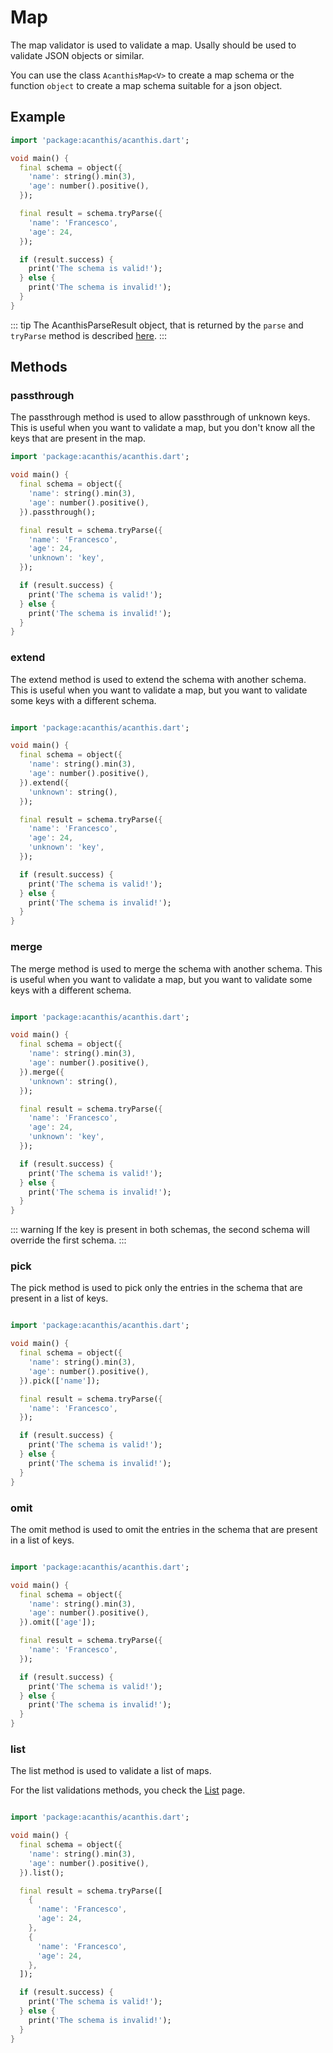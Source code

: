 # Map

The map validator is used to validate a map. Usally should be used to validate JSON objects or similar.

You can use the class `AcanthisMap<V>` to create a map schema or the function `object` to create a map schema suitable for a json object.


## Example

```dart
import 'package:acanthis/acanthis.dart';

void main() {
  final schema = object({
	'name': string().min(3),
	'age': number().positive(),
  });

  final result = schema.tryParse({
	'name': 'Francesco',
	'age': 24,
  });

  if (result.success) {
	print('The schema is valid!');
  } else {
	print('The schema is invalid!');
  }
}
```

::: tip
The AcanthisParseResult object, that is returned by the `parse` and `tryParse` method is described [here](/introduction.html#acanthisparseresult).
:::

## Methods

### passthrough

The passthrough method is used to allow passthrough of unknown keys. This is useful when you want to validate a map, but you don't know all the keys that are present in the map.

```dart
import 'package:acanthis/acanthis.dart';

void main() {
  final schema = object({
	'name': string().min(3),
	'age': number().positive(),
  }).passthrough();

  final result = schema.tryParse({
	'name': 'Francesco',
	'age': 24,
	'unknown': 'key',
  });

  if (result.success) {
	print('The schema is valid!');
  } else {
	print('The schema is invalid!');
  }
}
```

### extend

The extend method is used to extend the schema with another schema. This is useful when you want to validate a map, but you want to validate some keys with a different schema.

```dart

import 'package:acanthis/acanthis.dart';

void main() {
  final schema = object({
	'name': string().min(3),
	'age': number().positive(),
  }).extend({
	'unknown': string(),
  });

  final result = schema.tryParse({
	'name': 'Francesco',
	'age': 24,
	'unknown': 'key',
  });

  if (result.success) {
	print('The schema is valid!');
  } else {
	print('The schema is invalid!');
  }
}
```

### merge

The merge method is used to merge the schema with another schema. This is useful when you want to validate a map, but you want to validate some keys with a different schema.

```dart

import 'package:acanthis/acanthis.dart';

void main() {
  final schema = object({
	'name': string().min(3),
	'age': number().positive(),
  }).merge({
	'unknown': string(),
  });

  final result = schema.tryParse({
	'name': 'Francesco',
	'age': 24,
	'unknown': 'key',
  });

  if (result.success) {
	print('The schema is valid!');
  } else {
	print('The schema is invalid!');
  }
}
```

::: warning
If the key is present in both schemas, the second schema will override the first schema.
:::

### pick

The pick method is used to pick only the entries in the schema that are present in a list of keys.

```dart

import 'package:acanthis/acanthis.dart';

void main() {
  final schema = object({
	'name': string().min(3),
	'age': number().positive(),
  }).pick(['name']);

  final result = schema.tryParse({
	'name': 'Francesco',
  });

  if (result.success) {
	print('The schema is valid!');
  } else {
	print('The schema is invalid!');
  }
}
```

### omit
The omit method is used to omit the entries in the schema that are present in a list of keys.

```dart

import 'package:acanthis/acanthis.dart';

void main() {
  final schema = object({
	'name': string().min(3),
	'age': number().positive(),
  }).omit(['age']);

  final result = schema.tryParse({
	'name': 'Francesco',
  });

  if (result.success) {
	print('The schema is valid!');
  } else {
	print('The schema is invalid!');
  }
}
```

### list

The list method is used to validate a list of maps.

For the list validations methods, you check the [List](/types/list) page.


```dart

import 'package:acanthis/acanthis.dart';

void main() {
  final schema = object({
	'name': string().min(3),
	'age': number().positive(),
  }).list();

  final result = schema.tryParse([
	{
	  'name': 'Francesco',
	  'age': 24,
	},
	{
	  'name': 'Francesco',
	  'age': 24,
	},
  ]);

  if (result.success) {
	print('The schema is valid!');
  } else {
	print('The schema is invalid!');
  }
}
```